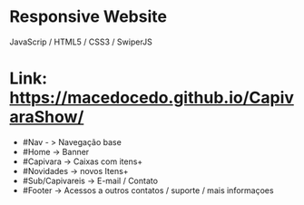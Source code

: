 # Responsive Website

JavaScrip / HTML5 / CSS3 / SwiperJS 

# Link: https://macedocedo.github.io/CapivaraShow/

- #Nav - > Navegação base
- #Home -> Banner 
- #Capivara ->  Caixas com itens+
- #Novidades -> novos Itens+
- #Sub/Capivareis -> E-mail / Contato
- #Footer -> Acessos a outros contatos / suporte / mais informaçoes 

